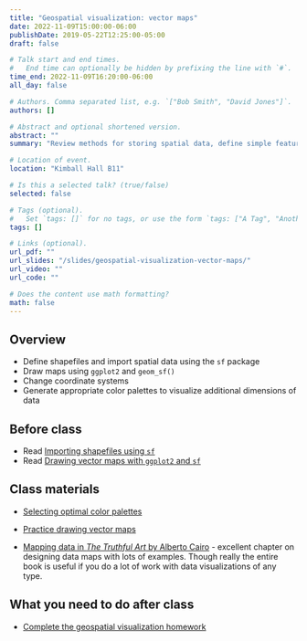```yaml
---
title: "Geospatial visualization: vector maps"
date: 2022-11-09T15:00:00-06:00
publishDate: 2019-05-22T12:25:00-05:00
draft: false

# Talk start and end times.
#   End time can optionally be hidden by prefixing the line with `#`.
time_end: 2022-11-09T16:20:00-06:00
all_day: false

# Authors. Comma separated list, e.g. `["Bob Smith", "David Jones"]`.
authors: []

# Abstract and optional shortened version.
abstract: ""
summary: "Review methods for storing spatial data, define simple features data frames, and construct vector maps in ggplot2."

# Location of event.
location: "Kimball Hall B11"

# Is this a selected talk? (true/false)
selected: false

# Tags (optional).
#   Set `tags: []` for no tags, or use the form `tags: ["A Tag", "Another Tag"]` for one or more tags.
tags: []

# Links (optional).
url_pdf: ""
url_slides: "/slides/geospatial-visualization-vector-maps/"
url_video: ""
url_code: ""

# Does the content use math formatting?
math: false
---
```




## Overview

* Define shapefiles and import spatial data using the `sf` package
* Draw maps using `ggplot2` and `geom_sf()`
* Change coordinate systems
* Generate appropriate color palettes to visualize additional dimensions of data

## Before class

* Read [Importing shapefiles using `sf`](/notes/simple-features/)
* Read [Drawing vector maps with `ggplot2` and `sf`](/notes/vector-maps/)

## Class materials

* [Selecting optimal color palettes](/notes/optimal-color-palettes/)
* [Practice drawing vector maps](/notes/vector-maps-practice/)

* [Mapping data in *The Truthful Art* by Alberto Cairo](https://newcatalog.library.cornell.edu/catalog/15104586) - excellent chapter on designing data maps with lots of examples. Though really the entire book is useful if you do a lot of work with data visualizations of any type.

## What you need to do after class

* [Complete the geospatial visualization homework](/homework/geospatial-viz/)
